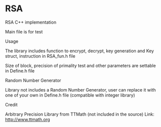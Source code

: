 # RSA
RSA C++ implementation

Main file is for test

Usage

The library includes function to encrypt, decrypt, key generation and Key struct, instruction in RSA_fun.h file

Size of block, precision of primality test and other parameters are settable in Define.h file

Random Number Generator

Library not includes a Random Number Generator, user can replace it with one of your own in Define.h file
(compatible with integer library)


Credit

Arbitrary Precision Library from TTMath (not included in the source) Link: http://www.ttmath.org

